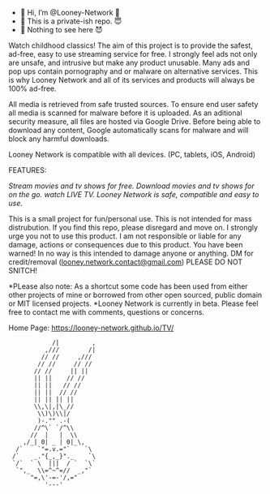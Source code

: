 - 👋 Hi, I’m @Looney-Network 🤖
- 🤫 This is a private-ish repo. 😇
- 👀 Nothing to see here 😈

Watch childhood classics! The aim of this project is to provide the safest, ad-free, easy to use streaming service for free. I strongly feel ads not only are unsafe, and intrusive but make any product unusable. Many ads and pop ups contain pornography and or malware on alternative services. This is why Looney Network and all of its services and products will always be 100% ad-free. 

All media is retrieved from safe trusted sources. To ensure end user safety all media is scanned for malware before it is uploaded. As an aditional security measure, all files are hosted via Google Drive. Before being able to download any content, Google automatically scans for malware and will block any harmful downloads.

Looney Network is compatible with all devices. (PC, tablets, iOS, Android)
 
 
FEATURES:
 
 *Stream movies and tv shows for free.*
 *Download movies and tv shows for on the go.*
 *watch LIVE TV.*
 *Looney Network is safe, compatible and easy to use.*
 

This is a small project for fun/personal use.
This is not intended for mass distrubution. 
If you find this repo, please disregard and move on. I strongly urge you not to use this product. 
I am not responsible or liable for any damage, actions or consequences due to this product. You have been warned!
In no way is this intended to damage anyone or anything.
DM for credit/removal (looney.network.contact@gmail.com)
PLEASE DO NOT SNITCH!

*PLease also note: As a shortcut some code has been used from either other projects of mine or borrowed from other open sourced, public domain or MIT licensed projects.
*Looney Network is currently in beta. Please feel free to contact me with comments, questions or concerns.

Home Page: https://looney-network.github.io/TV/




                /|         ,                
              ,///        /|
             // //     ,///
            // //     // //
           // //     || ||
           || ||    // //
           || ||   // //
           || ||  // //
           || || || ||
           \\,\|,|\_//
            \\)\)\\|/
            )-."" .-(
           //^\` `/^\\
          //  |   |  \\
        ,/_| 0| _ | 0|_\,
      /`    `"=.v.="`    `\
     /`    _."{_,_}"._    `\
     `/`  ` \  |||  / `  `\`
      `",_  \\=^~^=//  _,"`
          "=,\'-=-'/,="
              '---'

                      
              
                                  
